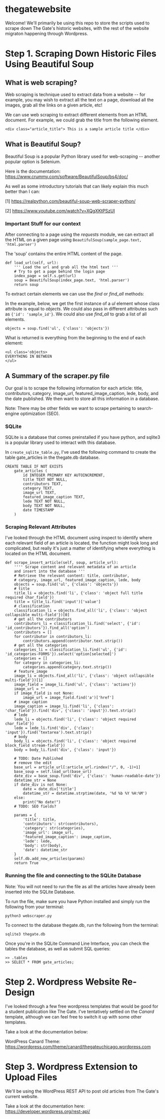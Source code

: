 # thegatewebsite

Welcome! We'll primarily be using this repo to store the scripts used to scrape down The Gate's historic websites, with the rest of the website migraton happening through Wordpress.

# Step 1. Scraping Down Historic Files Using Beautiful Soup

## What is web scraping?

Web scraping is technique used to extract data from a website --
for example, you may wish to extract all the text on a page, download all the images, grab all the links on a given article, etc!

We can use web scraping to extract different elements from an
HTML document. For example, we could grab the title from the following element.

`<div class="article_title"> This is a sample article title </div> `

## What is Beautiful Soup?

Beautiful Soup is a popular Python library used for web-scraping -- another popular option is Selenium.

Here is the documentation: https://www.crummy.com/software/BeautifulSoup/bs4/doc/

As well as some introductory tutorials that can likely explain this much
better than I can:

[1] https://realpython.com/beautiful-soup-web-scraper-python/

[2] https://www.youtube.com/watch?v=XQgXKtPSzUI

### Important Stuff for our context

After connecting to a page using the _requests_ module, we can
extract all the HTML on a given page using `BeautifulSoup(sample_page.text, 'html.parser')`

The 'soup' contains the entire HTML content of the page.

```
def load_url(self, url):
    ''' Load the url and grab all the html text '''
    # Try to get a page behind the login page
    index_page = self.s.get(url)
    soup = BeautifulSoup(index_page.text, 'html.parser')
    return soup
```

To extract certain elements we can use the _find_ or _find_all_ methods:

In the example, below, we get the first instance of a _ul_ element whose
class attribute is equal to _objects_. We could also pass in different
attributes such as `{'id': 'sample_id'}`. We could also use _find_all_ to grab a list of all elements.

```
objects = soup.find('ul', {'class': 'objects'})
```

What is returned is everything from the beginning to the end of each element:

```
<ul class='objects>
EVERYTHING IN BETWEEN
</ul>
```

## A Summary of the scraper.py file

Our goal is to scrape the following information for each article:
title, contributors, category, image_url, featured_image_caption, lede, body, and the date published. We then want to store all this information in a database.

Note: There may be other fields we want to scrape pertaining to
search-engine optimization (SEO).

### SQLite

SQLite is a database that comes preinstalled if you have python, and sqlite3
is a popular library used to interact with this database.

In `create_sqlite_table.py`, I've used the following command to create the
table gate_articles in the thegate.db database.

```
CREATE TABLE IF NOT EXISTS
    gate_articles (
        id INTEGER PRIMARY KEY AUTOINCREMENT,
        title TEXT NOT NULL,
        contributors TEXT,
        category TEXT,
        image_url TEXT,
        featured_image_caption TEXT,
        lede TEXT NOT NULL,
        body TEXT NOT NULL,
        date TIMESTAMP
    )
```

### Scraping Relevant Attributes

I've looked through the HTML document using inspect to identify
where each relevant field of an article is located, the function
might look long and complicated, but really it's just a matter of identifying
where everything is located on the HTML document.

```
def scrape_insert_article(self, soup, article_url):
    '''' Scrape content and relevant metadata of an article
    and insert into the database '''
    # Retrieve the relevant content: title, contributor,
    # category, image_url, featured_image_caption, lede, body
    objects = soup.find('ul', {'class': 'objects'})
    # title
    title_li = objects.find('li', {'class': 'object full title required char_field'})
    title = title_li.find('input')['value']
    # classification
    classification_li = objects.find_all('li', {'class': 'object collapsible multi-field'})[0]
    # get all the contributors
    contributors_li = classification_li.find('select', {'id': 'id_contributors'}).find_all('option')
    contributors = []
    for contributor in contributors_li:
        contributors.append(contributor.text.strip())
    # get all the categories
    categories_li = classification_li.find('ul', {'id': 'id_categories-FORMS'}).select('option[selected]')
    categories = []
    for category in categories_li:
        categories.append(category.text.strip())
    # feature_image
    image_li = objects.find_all('li', {'class': 'object collapsible multi-field'})[1]
    image_field = image_li.find('ul', {'class': 'actions'})
    image_url = ""
    if image_field is not None:
        image_url = image_field.find('a')['href']
    # image caption
    image_caption = image_li.find('li', {'class': 'char_field'}).find('div', {'class': 'input'}).text.strip()
    # lede
    lede_li = objects.find('li', {'class': 'object required char_field'})
    lede = lede_li.find('div', {'class': 'input'}).find('textarea').text.strip()
    # body
    body_li = objects.find('li', {'class': 'object required block_field stream-field'})
    body = body_li.find('div', {'class': 'input'})

    # TODO: Date Published
    # remove the edit
    base_url = article_url[:article_url.rindex("/", 0, -1)+1]
    base_soup = self.load_url(base_url)
    date_div = base_soup.find('div', {'class': 'human-readable-date'})
    datetime_str = None
    if date_div is not None:
        date = date_div['title']
        datetime_str = datetime.strptime(date, '%d %b %Y %H:%M')
    else:
        print("No date!")
    # TODO: SEO fields?

    params = {
        'title': title,
        'contributors': str(contributors),
        'category': str(categories),
        'image_url': image_url,
        'featured_image_caption': image_caption,
        'lede': lede,
        'body': str(body),
        'date': datetime_str
    }
    self.db.add_new_articles(params)
    return True
```

### Running the file and connecting to the SQLite Database

Note: You will not need to run the file as all the
articles have already been inserted into the SQLite Database.

To run the file, make sure you have Python installed
and simply run the following from your terminal:

`python3 webscraper.py`

To connect to the database thegate.db, run
the following from the terminal:

`sqlite3 thegate.db`

Once you're in the SQLite Command Line Interface,
you can check the tables the database, as well as
submit SQL queries:

```
>> .tables
>> SELECT * FROM gate_articles;
```

# Step 2. Wordpress Website Re-Design

I've looked through a few free wordpress templates that would be good for a student publication like The Gate. I've tentatively settled on the _Canard_ template, although we can feel free to switch it up with some other templates.

Take a look at the documentation below:

WordPress Canard Theme: https://wordpress.com/theme/canard/thegateuchicago.wordpress.com

# Step 3. Wordpress Extension to Upload Files

We'll be using the WordPress REST API to post old articles from The Gate's
current website.

Take a look at the documentation here:
https://developer.wordpress.org/rest-api/
